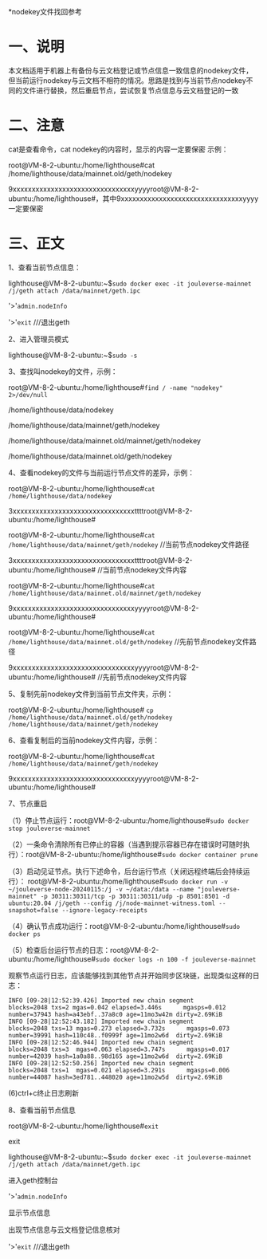 *nodekey文件找回参考

# 一、说明
本文档适用于机器上有备份与云文档登记或节点信息一致信息的nodekey文件，但当前运行nodekey与云文档不相符的情况。思路是找到与当前节点nodekey不同的文件进行替换，然后重启节点，尝试恢复节点信息与云文档登记的一致

# 二、注意
cat是查看命令，cat nodekey的内容时，显示的内容一定要保密
示例：

root@VM-8-2-ubuntu:/home/lighthouse#cat /home/lighthouse/data/mainnet.old/geth/nodekey

9xxxxxxxxxxxxxxxxxxxxxxxxxxxxxxxxyyyyroot@VM-8-2-ubuntu:/home/lighthouse#，其中9xxxxxxxxxxxxxxxxxxxxxxxxxxxxxxxxyyyy一定要保密

# 三、正文

1、查看当前节点信息：

lighthouse@VM-8-2-ubuntu:~$```sudo docker exec -it jouleverse-mainnet /j/geth attach /data/mainnet/geth.ipc```

'>'```admin.nodeInfo```

'>'```exit```  ///退出geth

2、进入管理员模式

lighthouse@VM-8-2-ubuntu:~$```sudo -s```

3、查找叫nodekey的文件，示例：

root@VM-8-2-ubuntu:/home/lighthouse#```find / -name "nodekey" 2>/dev/null```

/home/lighthouse/data/nodekey

/home/lighthouse/data/mainnet/geth/nodekey

/home/lighthouse/data/mainnet.old/mainnet/geth/nodekey

/home/lighthouse/data/mainnet.old/geth/nodekey

4、查看nodekey的文件与当前运行节点文件的差异，示例：

root@VM-8-2-ubuntu:/home/lighthouse#```cat /home/lighthouse/data/nodekey```

3xxxxxxxxxxxxxxxxxxxxxxxxxxxxxxxxttttroot@VM-8-2-ubuntu:/home/lighthouse# 

root@VM-8-2-ubuntu:/home/lighthouse#```cat /home/lighthouse/data/mainnet/geth/nodekey```   //当前节点nodekey文件路径

3xxxxxxxxxxxxxxxxxxxxxxxxxxxxxxxxttttroot@VM-8-2-ubuntu:/home/lighthouse#    //当前节点nodekey文件内容

root@VM-8-2-ubuntu:/home/lighthouse#```cat /home/lighthouse/data/mainnet.old/mainnet/geth/nodekey```

9xxxxxxxxxxxxxxxxxxxxxxxxxxxxxxxxyyyyroot@VM-8-2-ubuntu:/home/lighthouse# 

root@VM-8-2-ubuntu:/home/lighthouse#```cat /home/lighthouse/data/mainnet.old/geth/nodekey```   //先前节点nodekey文件路径

9xxxxxxxxxxxxxxxxxxxxxxxxxxxxxxxxyyyyroot@VM-8-2-ubuntu:/home/lighthouse#    //先前节点nodekey文件内容

5、复制先前nodekey文件到当前节点文件夹，示例：

root@VM-8-2-ubuntu:/home/lighthouse# ```cp /home/lighthouse/data/mainnet.old/geth/nodekey /home/lighthouse/data/mainnet/geth/nodekey```

6、查看复制后的当前nodekey文件内容，示例：

root@VM-8-2-ubuntu:/home/lighthouse#```cat /home/lighthouse/data/mainnet/geth/nodekey```

9xxxxxxxxxxxxxxxxxxxxxxxxxxxxxxxxyyyyroot@VM-8-2-ubuntu:/home/lighthouse#

7、节点重启

（1）停止节点运行：root@VM-8-2-ubuntu:/home/lighthouse#```sudo docker stop jouleverse-mainnet```

（2）一条命令清除所有已停止的容器（当遇到提示容器已存在错误时可随时执行）：root@VM-8-2-ubuntu:/home/lighthouse#```sudo docker container prune```

（3）启动见证节点。执行下述命令，后台运行节点（关闭远程终端后会持续运行）： root@VM-8-2-ubuntu:/home/lighthouse#```sudo docker run -v ~/jouleverse-node-20240115:/j -v ~/data:/data --name "jouleverse-mainnet" -p 30311:30311/tcp -p 30311:30311/udp -p 8501:8501 -d ubuntu:20.04 /j/geth --config /j/node-mainnet-witness.toml --snapshot=false --ignore-legacy-receipts```

（4）确认节点成功运行：root@VM-8-2-ubuntu:/home/lighthouse#```sudo docker ps```

（5）检查后台运行节点的日志：root@VM-8-2-ubuntu:/home/lighthouse#```sudo docker logs -n 100 -f jouleverse-mainnet```

观察节点运行日志，应该能够找到其他节点并开始同步区块链，出现类似这样的日志：

```
INFO [09-28|12:52:39.426] Imported new chain segment               blocks=2048 txs=2 mgas=0.042 elapsed=3.446s      mgasps=0.012 number=37943 hash=a43ebf..37a8c0 age=11mo3w42m dirty=2.69KiB
INFO [09-28|12:52:43.182] Imported new chain segment               blocks=2048 txs=13 mgas=0.273 elapsed=3.732s      mgasps=0.073 number=39991 hash=110c48..f0999f age=11mo2w6d  dirty=2.69KiB
INFO [09-28|12:52:46.944] Imported new chain segment               blocks=2048 txs=3  mgas=0.063 elapsed=3.747s      mgasps=0.017 number=42039 hash=1a0a88..98d165 age=11mo2w6d  dirty=2.69KiB
INFO [09-28|12:52:50.256] Imported new chain segment               blocks=2048 txs=1  mgas=0.021 elapsed=3.291s      mgasps=0.006 number=44087 hash=3ed781..448020 age=11mo2w5d  dirty=2.69KiB
```

(6)ctrl+c终止日志刷新

8、查看当前节点信息

root@VM-8-2-ubuntu:/home/lighthouse#```exit```

exit

lighthouse@VM-8-2-ubuntu:~$```sudo docker exec -it jouleverse-mainnet /j/geth attach /data/mainnet/geth.ipc```

进入geth控制台

'>'```admin.nodeInfo```

显示节点信息

出现节点信息与云文档登记信息核对

'>'```exit```  ///退出geth
